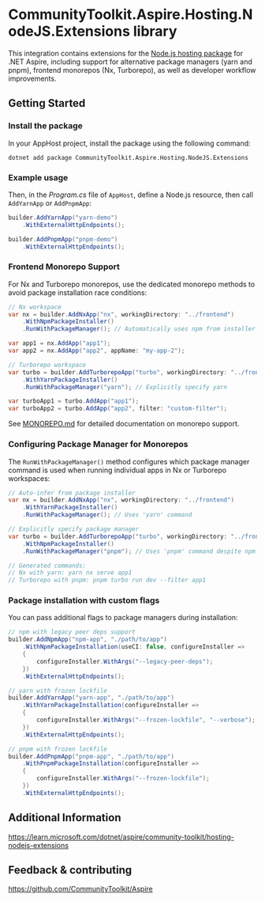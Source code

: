 # CommunityToolkit.Aspire.Hosting.NodeJS.Extensions library

This integration contains extensions for the [Node.js hosting package](https://nuget.org/packages/Aspire.Hosting.NodeJs) for .NET Aspire, including support for alternative package managers (yarn and pnpm), frontend monorepos (Nx, Turborepo), as well as developer workflow improvements.

## Getting Started

### Install the package

In your AppHost project, install the package using the following command:

```dotnetcli
dotnet add package CommunityToolkit.Aspire.Hosting.NodeJS.Extensions
```

### Example usage

Then, in the _Program.cs_ file of `AppHost`, define a Node.js resource, then call `AddYarnApp` or `AddPnpmApp`:

```csharp
builder.AddYarnApp("yarn-demo")
    .WithExternalHttpEndpoints();

builder.AddPnpmApp("pnpm-demo")
    .WithExternalHttpEndpoints();
```

### Frontend Monorepo Support

For Nx and Turborepo monorepos, use the dedicated monorepo methods to avoid package installation race conditions:

```csharp
// Nx workspace
var nx = builder.AddNxApp("nx", workingDirectory: "../frontend")
    .WithNpmPackageInstaller()
    .RunWithPackageManager(); // Automatically uses npm from installer

var app1 = nx.AddApp("app1");
var app2 = nx.AddApp("app2", appName: "my-app-2");

// Turborepo workspace  
var turbo = builder.AddTurborepoApp("turbo", workingDirectory: "../frontend")
    .WithYarnPackageInstaller()
    .RunWithPackageManager("yarn"); // Explicitly specify yarn

var turboApp1 = turbo.AddApp("app1");
var turboApp2 = turbo.AddApp("app2", filter: "custom-filter");
```

See [MONOREPO.md](./MONOREPO.md) for detailed documentation on monorepo support.

### Configuring Package Manager for Monorepos

The `RunWithPackageManager()` method configures which package manager command is used when running individual apps in Nx or Turborepo workspaces:

```csharp
// Auto-infer from package installer
var nx = builder.AddNxApp("nx", workingDirectory: "../frontend")
    .WithYarnPackageInstaller()
    .RunWithPackageManager(); // Uses 'yarn' command

// Explicitly specify package manager
var turbo = builder.AddTurborepoApp("turbo", workingDirectory: "../frontend")
    .WithNpmPackageInstaller()
    .RunWithPackageManager("pnpm"); // Uses 'pnpm' command despite npm installer

// Generated commands:
// Nx with yarn: yarn nx serve app1
// Turborepo with pnpm: pnpm turbo run dev --filter app1
```

### Package installation with custom flags

You can pass additional flags to package managers during installation:

```csharp
// npm with legacy peer deps support
builder.AddNpmApp("npm-app", "./path/to/app")
    .WithNpmPackageInstallation(useCI: false, configureInstaller =>
    {
        configureInstaller.WithArgs("--legacy-peer-deps");
    })
    .WithExternalHttpEndpoints();

// yarn with frozen lockfile
builder.AddYarnApp("yarn-app", "./path/to/app")  
    .WithYarnPackageInstallation(configureInstaller =>
    {
        configureInstaller.WithArgs("--frozen-lockfile", "--verbose");
    })
    .WithExternalHttpEndpoints();

// pnpm with frozen lockfile
builder.AddPnpmApp("pnpm-app", "./path/to/app")
    .WithPnpmPackageInstallation(configureInstaller =>
    {
        configureInstaller.WithArgs("--frozen-lockfile");
    })
    .WithExternalHttpEndpoints();
```

## Additional Information

https://learn.microsoft.com/dotnet/aspire/community-toolkit/hosting-nodejs-extensions

## Feedback & contributing

https://github.com/CommunityToolkit/Aspire


